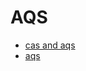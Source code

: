 # AQS

- [cas and aqs](https://blog.csdn.net/u010862794/article/details/72892300)
- [aqs](https://wyj.shiwuliang.com/JAVA%20-%20AQS%E6%BA%90%E7%A0%81%E8%A7%A3%E8%AF%BB.html)